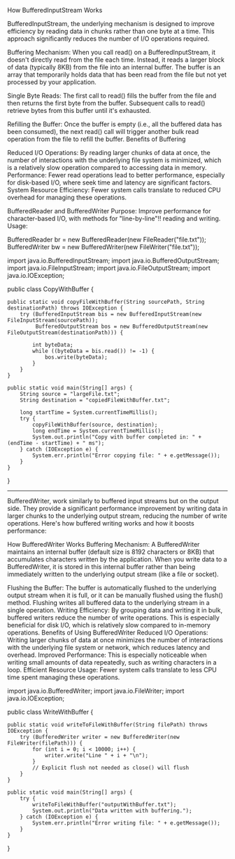 How BufferedInputStream Works

BufferedInputStream, the underlying mechanism is designed to improve efficiency by reading data in chunks rather than one byte at a time. This approach significantly reduces the number of I/O operations required.

Buffering Mechanism:
When you call read() on a BufferedInputStream, it doesn't directly read from the file each time. Instead, it reads a larger block of data (typically 8KB) from the file into an internal buffer.
The buffer is an array that temporarily holds data that has been read from the file but not yet processed by your application.

Single Byte Reads:
The first call to read() fills the buffer from the file and then returns the first byte from the buffer.
Subsequent calls to read() retrieve bytes from this buffer until it's exhausted.

Refilling the Buffer:
Once the buffer is empty (i.e., all the buffered data has been consumed), the next read() call will trigger another bulk read operation from the file to refill the buffer.
Benefits of Buffering

Reduced I/O Operations: By reading larger chunks of data at once, the number of interactions with the underlying file system is minimized, which is a relatively slow operation compared to accessing data in memory.
Performance: Fewer read operations lead to better performance, especially for disk-based I/O, where seek time and latency are significant factors.
System Resource Efficiency: Fewer system calls translate to reduced CPU overhead for managing these operations.

BufferedReader and BufferedWriter
Purpose: Improve performance for character-based I/O, with methods for "line-by-line"!! reading and writing.
Usage:

BufferedReader br = new BufferedReader(new FileReader("file.txt"));
BufferedWriter bw = new BufferedWriter(new FileWriter("file.txt"));

import java.io.BufferedInputStream;
import java.io.BufferedOutputStream;
import java.io.FileInputStream;
import java.io.FileOutputStream;
import java.io.IOException;

public class CopyWithBuffer {

    public static void copyFileWithBuffer(String sourcePath, String destinationPath) throws IOException {
        try (BufferedInputStream bis = new BufferedInputStream(new FileInputStream(sourcePath));
             BufferedOutputStream bos = new BufferedOutputStream(new FileOutputStream(destinationPath))) {

            int byteData;
            while ((byteData = bis.read()) != -1) {
                bos.write(byteData);
            }
        }
    }

    public static void main(String[] args) {
        String source = "largeFile.txt";
        String destination = "copiedFileWithBuffer.txt";

        long startTime = System.currentTimeMillis();
        try {
            copyFileWithBuffer(source, destination);
            long endTime = System.currentTimeMillis();
            System.out.println("Copy with buffer completed in: " + (endTime - startTime) + " ms");
        } catch (IOException e) {
            System.err.println("Error copying file: " + e.getMessage());
        }
    }
}


------------------------------
BufferedWriter, work similarly to buffered input streams but on the output side. They provide a significant performance improvement by writing data in larger chunks to the underlying output stream, reducing the number of write operations. Here's how buffered writing works and how it boosts performance:

How BufferedWriter Works
Buffering Mechanism:
A BufferedWriter maintains an internal buffer (default size is 8192 characters or 8KB) that accumulates characters written by the application.
When you write data to a BufferedWriter, it is stored in this internal buffer rather than being immediately written to the underlying output stream (like a file or socket).

Flushing the Buffer:
The buffer is automatically flushed to the underlying output stream when it is full, or it can be manually flushed using the flush() method.
Flushing writes all buffered data to the underlying stream in a single operation.
Writing Efficiency:
By grouping data and writing it in bulk, buffered writers reduce the number of write operations. This is especially beneficial for disk I/O, which is relatively slow compared to in-memory operations.
Benefits of Using BufferedWriter
Reduced I/O Operations: Writing larger chunks of data at once minimizes the number of interactions with the underlying file system or network, which reduces latency and overhead.
Improved Performance: This is especially noticeable when writing small amounts of data repeatedly, such as writing characters in a loop.
Efficient Resource Usage: Fewer system calls translate to less CPU time spent managing these operations.

import java.io.BufferedWriter;
import java.io.FileWriter;
import java.io.IOException;

public class WriteWithBuffer {

    public static void writeToFileWithBuffer(String filePath) throws IOException {
        try (BufferedWriter writer = new BufferedWriter(new FileWriter(filePath))) {
            for (int i = 0; i < 10000; i++) {
                writer.write("Line " + i + "\n");
            }
            // Explicit flush not needed as close() will flush
        }
    }

    public static void main(String[] args) {
        try {
            writeToFileWithBuffer("outputWithBuffer.txt");
            System.out.println("Data written with buffering.");
        } catch (IOException e) {
            System.err.println("Error writing file: " + e.getMessage());
        }
    }
}
